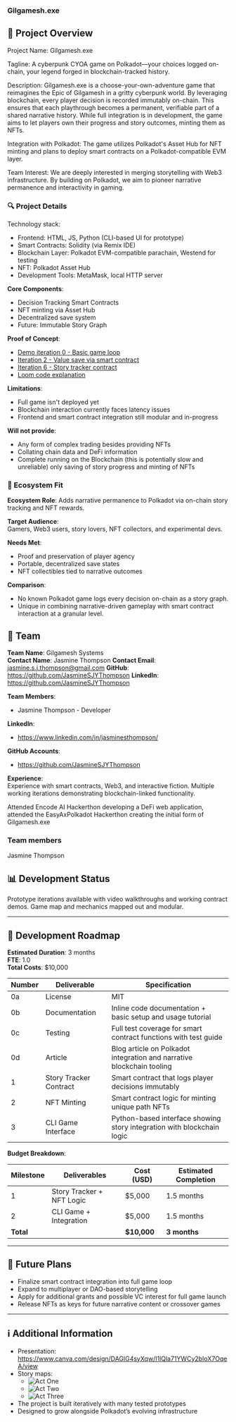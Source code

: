 ### Gilgamesh.exe

## 🌟 Project Overview

Project Name: Gilgamesh.exe

Tagline: A cyberpunk CYOA game on Polkadot—your choices logged on-chain, your legend forged in blockchain-tracked history.

Description: Gilgamesh.exe is a choose-your-own-adventure game that reimagines the Epic of Gilgamesh in a gritty cyberpunk world. By leveraging blockchain, every player decision is recorded immutably on-chain. This ensures that each playthrough becomes a permanent, verifiable part of a shared narrative history. While full integration is in development, the game aims to let players own their progress and story outcomes, minting them as NFTs.

Integration with Polkadot: The game utilizes Polkadot's Asset Hub for NFT minting and plans to deploy smart contracts on a Polkadot-compatible EVM layer.

Team Interest: We are deeply interested in merging storytelling with Web3 infrastructure. By building on Polkadot, we aim to pioneer narrative permanence and interactivity in gaming.

### 🔍 Project Details

Technology stack:
- Frontend: HTML, JS, Python (CLI-based UI for prototype)
- Smart Contracts: Solidity (via Remix IDE)
- Blockchain Layer: Polkadot EVM-compatible parachain, Westend for testing
- NFT: Polkadot Asset Hub
- Development Tools: MetaMask, local HTTP server

**Core Components**:
- Decision Tracking Smart Contracts
- NFT minting via Asset Hub
- Decentralized save system
- Future: Immutable Story Graph

**Proof of Concept**:
- [Demo iteration 0 - Basic game loop](https://youtu.be/t5Ntn5ekXFA)
- [Iteration 2 - Value save via smart contract](https://youtu.be/egZqN9xHS_g)
- [Iteration 6 - Story tracker contract](https://youtu.be/y4dbvF7GeIE)
- [Loom code explanation](https://www.loom.com/share/209e56cbc8cb49988ec97b8b3ddc77cf?sid=d373e33d-da91-4e25-93fd-0c3bf428d90e)

**Limitations**:
- Full game isn't deployed yet
- Blockchain interaction currently faces latency issues
- Frontend and smart contract integration still modular and in-progress

**Will not provide**:
- Any form of complex trading besides providing NFTs
- Collating chain data and DeFi information
- Complete running on the Blockchain (this is potentially slow and unreliable) only saving of story progress and minting of NFTs

### 🧩 Ecosystem Fit
 
**Ecosystem Role**: Adds narrative permanence to Polkadot via on-chain story tracking and NFT rewards.

**Target Audience**:  
Gamers, Web3 users, story lovers, NFT collectors, and experimental devs.

**Needs Met**:
- Proof and preservation of player agency
- Portable, decentralized save states
- NFT collectibles tied to narrative outcomes

**Comparison**:
- No known Polkadot game logs every decision on-chain as a story graph.
- Unique in combining narrative-driven gameplay with smart contract interaction at a granular level.

## 👥 Team

**Team Name**: Gilgamesh Systems  
**Contact Name**: Jasmine Thompson
**Contact Email**: jasmine.s.j.thompson@gmail.com
**GitHub**: https://github.com/JasmineSJYThompson
**LinkedIn**: https://github.com/JasmineSJYThompson

**Team Members**:
- Jasmine Thompson - Developer

**LinkedIn**:
- https://www.linkedin.com/in/jasminesthompson/

**GitHub Accounts**:
- https://github.com/JasmineSJYThompson

**Experience**:  
Experience with smart contracts, Web3, and interactive fiction. Multiple working iterations demonstrating blockchain-linked functionality.

Attended Encode AI Hackerthon developing a DeFi web application, attended the EasyAxPolkadot Hackerthon creating the initial form of Gilgamesh.exe

### Team members

Jasmine Thompson

## 📊 Development Status

Prototype iterations available with video walkthroughs and working contract demos. Game map and mechanics mapped out and modular.

---

## 📅 Development Roadmap

**Estimated Duration**: 3 months  
**FTE**: 1.0  
**Total Costs**: $10,000

| Number | Deliverable | Specification |
| ------ | ----------- | ------------- |
| 0a | License | MIT |
| 0b | Documentation | Inline code documentation + basic setup and usage tutorial |
| 0c | Testing | Full test coverage for smart contract functions with test guide |
| 0d | Article | Blog article on Polkadot integration and narrative blockchain tooling |
| 1 | Story Tracker Contract | Smart contract that logs player decisions immutably |
| 2 | NFT Minting | Smart contract logic for minting unique path NFTs |
| 3 | CLI Game Interface | Python-based interface showing story integration with blockchain logic |

**Budget Breakdown**:

| Milestone | Deliverables | Cost (USD) | Estimated Completion |
| --------- | ------------ | ---------- | --------------------- |
| 1 | Story Tracker + NFT Logic | $5,000 | 1.5 months |
| 2 | CLI Game + Integration | $5,000 | 1.5 months |
| **Total** | | **$10,000** | **3 months** |

---

## 🔮 Future Plans

- Finalize smart contract integration into full game loop
- Expand to multiplayer or DAO-based storytelling
- Apply for additional grants and possible VC interest for full game launch
- Release NFTs as keys for future narrative content or crossover games

---

## ℹ️ Additional Information

- Presentation: https://www.canva.com/design/DAGlG4syXqw/I1lQla71YWCy2bIoX7OqeA/view
- Story maps:
  - ![Act One](images/act_one_story_map.jpg)
  - ![Act Two](images/act_two_story_map.jpg)
  - ![Act Three](images/act_three_story_map.jpg)
- The project is built iteratively with many tested prototypes
- Designed to grow alongside Polkadot’s evolving infrastructure
